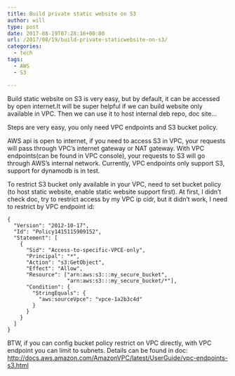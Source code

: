 ```yaml
---
title: Build private static website on S3
author: will
type: post
date: 2017-08-19T07:28:16+00:00
url: /2017/08/19/build-private-staticwebsite-on-s3/
categories:
  - tech
tags:
  - AWS
  - S3

---
```

Build static website on S3 is very easy, but by default, it can be accessed by open internet.It will be super helpful if we can build website only available in VPC. Then we can use it to host internal deb repo, doc site&#8230;

Steps are very easy, you only need VPC endpoints and S3 bucket policy.

AWS api is open to internet, if you need to access S3 in VPC, your requests will pass through VPC&#8217;s internet gateway or NAT gateway. With VPC endpoints(can be found in VPC console), your requests to S3 will go through AWS&#8217;s internal network. Currently, VPC endpoints only support S3, support for dynamodb is in test.

To restrict S3 bucket only available in your VPC, need to set bucket policy (to host static website, enable static website support first). At first, I didn&#8217;t check doc, try to restrict access by my VPC ip cidr, but it didn&#8217;t work, I need to restrict by VPC endpoint id:

    {
      "Version": "2012-10-17",
      "Id": "Policy1415115909152",
      "Statement": [
        {
          "Sid": "Access-to-specific-VPCE-only",
          "Principal": "*",
          "Action": "s3:GetObject",
          "Effect": "Allow",
          "Resource": ["arn:aws:s3:::my_secure_bucket",
                       "arn:aws:s3:::my_secure_bucket/*"],
          "Condition": {
            "StringEquals": {
              "aws:sourceVpce": "vpce-1a2b3c4d"
            }
          }
        }
      ]
    }
    

BTW, if you can config bucket policy restrict on VPC directly, with VPC endpoint you can limit to subnets. Details can be found in doc: http://docs.aws.amazon.com/AmazonVPC/latest/UserGuide/vpc-endpoints-s3.html